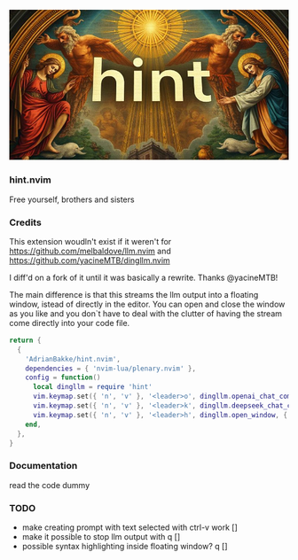 ![hint.nvim Header](hint.png)
<!--<img src="https://github.com/yacineMTB/dingllm.nvim/assets/10282244/d03ef83d-a5ee-4ddb-928f-742172f3c80c" alt="wordart (6)" style="width:200px;height:100px;">-->

### hint.nvim
Free yourself, brothers and sisters

<!--https://github.com/yacineMTB/dingllm.nvim/assets/10282244/07cf5ace-7e01-46e3-bd2f-5bec3bb019cc-->


### Credits
This extension woudln't exist if it weren't for https://github.com/melbaldove/llm.nvim
and https://github.com/yacineMTB/dingllm.nvim

I diff'd on a fork of it until it was basically a rewrite. Thanks @yacineMTB!

The main difference is that this streams the llm output into a floating window, istead of directly in the editor.
You can open and close the window as you like and you don`t have to deal with the clutter of having the stream come directly into your code file.

```lua
return {
  {
    'AdrianBakke/hint.nvim',
    dependencies = { 'nvim-lua/plenary.nvim' },
    config = function()
      local dingllm = require 'hint'
      vim.keymap.set({ 'n', 'v' }, '<leader>o', dingllm.openai_chat_completion, { desc = 'OpenAI Chat Completion' })
      vim.keymap.set({ 'n', 'v' }, '<leader>k', dingllm.deepseek_chat_completion, { desc = 'DeepSeek Chat Completion' })
      vim.keymap.set({ 'n', 'v' }, '<leader>h', dingllm.open_window, { desc = 'Open HINT Window' })
    end,
  },
}
```

### Documentation

read the code dummy

### TODO
* make creating prompt with text selected with ctrl-v work []
* make it possible to stop llm output with <leader>q []
* possible syntax highlighting inside floating window? <leader>q []
